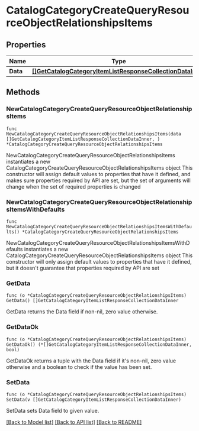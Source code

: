 # CatalogCategoryCreateQueryResourceObjectRelationshipsItems

## Properties

Name | Type | Description | Notes
------------ | ------------- | ------------- | -------------
**Data** | [**[]GetCatalogCategoryItemListResponseCollectionDataInner**](GetCatalogCategoryItemListResponseCollectionDataInner.md) |  | 

## Methods

### NewCatalogCategoryCreateQueryResourceObjectRelationshipsItems

`func NewCatalogCategoryCreateQueryResourceObjectRelationshipsItems(data []GetCatalogCategoryItemListResponseCollectionDataInner, ) *CatalogCategoryCreateQueryResourceObjectRelationshipsItems`

NewCatalogCategoryCreateQueryResourceObjectRelationshipsItems instantiates a new CatalogCategoryCreateQueryResourceObjectRelationshipsItems object
This constructor will assign default values to properties that have it defined,
and makes sure properties required by API are set, but the set of arguments
will change when the set of required properties is changed

### NewCatalogCategoryCreateQueryResourceObjectRelationshipsItemsWithDefaults

`func NewCatalogCategoryCreateQueryResourceObjectRelationshipsItemsWithDefaults() *CatalogCategoryCreateQueryResourceObjectRelationshipsItems`

NewCatalogCategoryCreateQueryResourceObjectRelationshipsItemsWithDefaults instantiates a new CatalogCategoryCreateQueryResourceObjectRelationshipsItems object
This constructor will only assign default values to properties that have it defined,
but it doesn't guarantee that properties required by API are set

### GetData

`func (o *CatalogCategoryCreateQueryResourceObjectRelationshipsItems) GetData() []GetCatalogCategoryItemListResponseCollectionDataInner`

GetData returns the Data field if non-nil, zero value otherwise.

### GetDataOk

`func (o *CatalogCategoryCreateQueryResourceObjectRelationshipsItems) GetDataOk() (*[]GetCatalogCategoryItemListResponseCollectionDataInner, bool)`

GetDataOk returns a tuple with the Data field if it's non-nil, zero value otherwise
and a boolean to check if the value has been set.

### SetData

`func (o *CatalogCategoryCreateQueryResourceObjectRelationshipsItems) SetData(v []GetCatalogCategoryItemListResponseCollectionDataInner)`

SetData sets Data field to given value.



[[Back to Model list]](../README.md#documentation-for-models) [[Back to API list]](../README.md#documentation-for-api-endpoints) [[Back to README]](../README.md)


